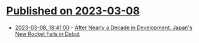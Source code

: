 # [Published on 2023-03-08](index.md)

* [2023-03-08, 18:41:00](https://science.slashdot.org/story/23/03/08/1720223/after-nearly-a-decade-in-development-japans-new-rocket-fails-in-debut?utm_source=rss1.0mainlinkanon&utm_medium=feed) - [After Nearly a Decade in Development, Japan's New Rocket Fails in Debut](https://science.slashdot.org/story/23/03/08/1720223/after-nearly-a-decade-in-development-japans-new-rocket-fails-in-debut?utm_source=rss1.0mainlinkanon&utm_medium=feed)
